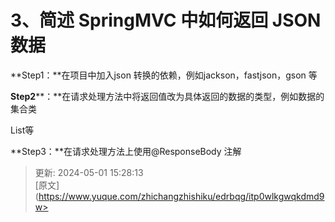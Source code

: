 # 3、简述 SpringMVC 中如何返回 JSON 数据

**Step1：**在项目中加入json 转换的依赖，例如jackson，fastjson，gson 等

**Step2****：**在请求处理方法中将返回值改为具体返回的数据的类型，例如数据的集合类

List<Employee>等

**Step3：**在请求处理方法上使用@ResponseBody 注解



> 更新: 2024-05-01 15:28:13  
> [原文](https://www.yuque.com/zhichangzhishiku/edrbqg/itp0wlkgwqkdmd9w>
